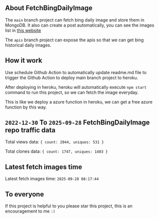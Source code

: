 ## About FetchBingDailyImage

The `main` branch project can fetch bing daily image and store them in MongoDB.
It also can create a post automatically, you can see the images list in [this website](https://oursalbum.netlify.app)

The `apis` branch project can expose the apis so that we can get bing historical daily images.

## How it work

Use schedule Github Action to automatically update readme.md file to trigger the Github Action to deploy main branch project to heroku.

After deploying in heroku, heroku will automatically execute `npm start` command to run this project, so we can fetch the image everyday.

This is like we deploy a azure function in heroku, we can get a free azure function by this way.

## `2022-12-30` To `2025-09-28` FetchBingDailyImage repo traffic data

Total views data: `{ count: 2044, uniques: 531 }`

Total clones data: `{ count: 1747, uniques: 1403 }`

## Latest fetch images time

Latest fetch images time: `2025-09-28 08:17:44`

## To everyone

If this project is helpful to you please star this project, this is an encouragement to me `:)`



